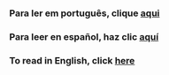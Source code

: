 ### Para ler em português, clique [**aqui**](https://github.com/htschvl/apostila-fundamentos-web3/tree/portugues)

### Para leer en español, haz clic [**aquí**](https://github.com/htschvl/apostila-fundamentos-web3/tree/espanol)

### To read in English, click [**here**](#)


